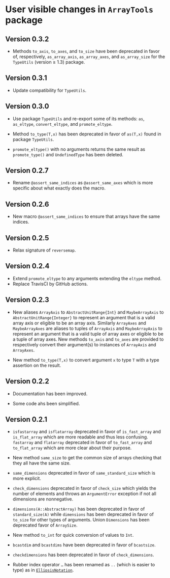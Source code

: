# User visible changes in `ArrayTools` package

## Version 0.3.2

- Methods `to_axis`, `to_axes`, and `to_size` have been deprecated in favor of,
  respectively, `as_array_axis`, `as_array_axes`, and `as_array_size` for the
  `TypeUtils` (version ≥ 1.3) package.

## Version 0.3.1

- Update compatibility for `TypeUtils`.

## Version 0.3.0

- Use package `TypeUtils` and re-export some of its methods: `as`, `as_eltype`,
  `convert_eltype`, and `promote_eltype`.

- Method `to_type(T,x)` has been deprecated in favor of `as(T,x)` found in
  package `TypeUtils`.

- `promote_eltype()` with no arguments returns the same result as
  `promote_type()` and `UndefinedType` has been deleted.

## Version 0.2.7

- Rename `@assert_same_indices` as `@assert_same_axes` which is more specific
  about what exactly does the macro.

## Version 0.2.6

- New macro `@assert_same_indices` to ensure that arrays have the same indices.

## Version 0.2.5

-  Relax signature of `reversemap`.

## Version 0.2.4

- Extend `promote_eltype` to any arguments extending the `eltype` method.
- Replace TravisCI by GitHub actions.

## Version 0.2.3

- New aliases `ArrayAxis` to `AbstractUnitRange{Int}` and `MaybeArrayAxis` to
  `AbstractUnitRange{Integer}` to represent an argument that is a valid array
  axis or eligible to be an array axis. Similarly `ArrayAxes` and
  `MaybeArrayAxes` are aliases to tuples of `ArrayAxis` and `MaybeArrayAxis` to
  represent an argument that is a valid tuple of array axes or eligible to be a
  tuple of array axes. New methods `to_axis` and `to_axes` are provided to
  respectively convert their argument(s) to instances of `ArrayAxis` and
  `ArrayAxes`.

- New method `to_type(T,x)` to convert argument `x` to type `T` with a type
  assertion on the result.

## Version 0.2.2

- Documentation has been improved.

- Some code ahs been simplified.

## Version 0.2.1

- `isfastarray` and `isflatarray` deprecated in favor of `is_fast_array` and
  `is_flat_array` which are more readable and thus less confusing. `fastarray`
  and `flatarray` deprecated in favor of `to_fast_array` and `to_flat_array`
  which are more clear about their purpose.

- New method `same_size` to get the common size of arrays checking that they
  all have the same size.

- `same_dimensions` deprecated in favor of `same_standard_size` which is more
  explicit.

- `check_dimensions` deprecated in favor of `check_size` which yields the
  number of elements and throws an `ArgumentError` exception if not all
  dimensions are nonnegative.

- `dimensions(A::AbstractArray)` has been deprecated in favor of
  `standard_size(A)` while `dimensions` has been deprecated in favor of
  `to_size` for other types of arguments. Union `Dimensions` has been
  deprecated favor of `ArraySize`.

- New method `to_int` for quick conversion of values to `Int`.

- `bcastdim` and `bcastdims` have been deprecated in favor of `bcastsize`.

- `checkdimensions` has been deprecated in favor of `check_dimensions`.

- Rubber index operator `…` has been renamed as `..` (which is easier to type) as in
  [`EllipsisNotation`](https://github.com/ChrisRackauckas/EllipsisNotation.jl).
